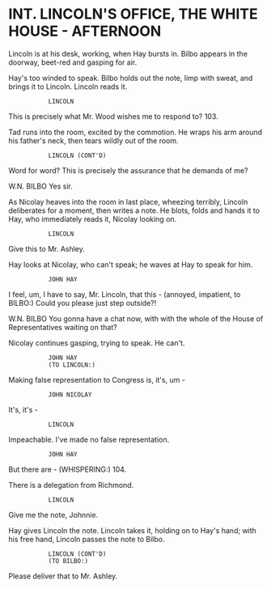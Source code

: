 
# INT. LINCOLN'S OFFICE, THE WHITE HOUSE - AFTERNOON

Lincoln is at his desk, working, when Hay bursts in. Bilbo
appears in the doorway, beet-red and gasping for air.

Hay's too winded to speak. Bilbo holds out the note, limp
with sweat, and brings it to Lincoln. Lincoln reads it.

			   LINCOLN
This is precisely what Mr. Wood
wishes me to respond to?
103.

Tad runs into the room, excited by the commotion. He wraps
his arm around his father's neck, then tears wildly out of
the room.

			   LINCOLN (CONT'D)
Word for word? This is precisely
the assurance that he demands of
me?

W.N. BILBO
Yes sir.

As Nicolay heaves into the room in last place, wheezing
terribly, Lincoln deliberates for a moment, then writes a
note. He blots, folds and hands it to Hay, who immediately
reads it, Nicolay looking on.

			   LINCOLN
Give this to Mr. Ashley.

Hay looks at Nicolay, who can't speak; he waves at Hay to
speak for him.

			   JOHN HAY
I feel, um, I have to say, Mr.
Lincoln, that this -
(annoyed, impatient, to
			   BILBO:)
Could you please just step
outside?!

W.N. BILBO
You gonna have a chat now, with
with the whole of the House of
Representatives waiting on that?

Nicolay continues gasping, trying to speak. He can't.

			   JOHN HAY
			   (TO LINCOLN:)
Making false representation to
Congress is, it's, um -

			   JOHN NICOLAY
It's, it's -

			   LINCOLN
Impeachable. I've made no false
representation.

			   JOHN HAY
But there are -
			   (WHISPERING:)
104.

There is a delegation from
Richmond.

			   LINCOLN
Give me the note, Johnnie.

Hay gives Lincoln the note. Lincoln takes it, holding on to
Hay's hand; with his free hand, Lincoln passes the note to
Bilbo.

			   LINCOLN (CONT'D)
			   (TO BILBO:)
Please deliver that to Mr. Ashley.
